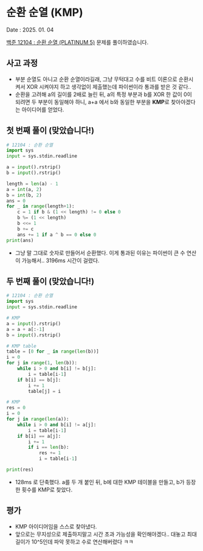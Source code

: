 # 순환 순열 (KMP)
Date : 2025. 01. 04

[백준 12104 : 순환 순열 (PLATINUM 5)](https://www.acmicpc.net/problem/12104) 문제를 풀이하였습니다.  

## 사고 과정
- 부분 순열도 아니고 순환 순열이라길래, 그냥 무턱대고 수를 비트 이론으로 순환시켜서 XOR 시켜야지 하고 생각없이 제출했는데 파이썬이라 통과를 받은 것 같다..
- 순환을 고려해 a의 길이를 2배로 늘린 뒤, a의 특정 부분과 b를 XOR 한 값이 0이 되려면 두 부분이 동일해야 하니, a+a 에서 b와 동일한 부분을 **KMP**로 찾아야겠다는 아이디어를 얻었다. 

## 첫 번째 풀이 (맞았습니다!)
```py
# 12104 : 순환 순열
import sys
input = sys.stdin.readline

a = input().rstrip()
b = input().rstrip()

length = len(a) - 1
a = int(a, 2)
b = int(b, 2)
ans = 0
for _ in range(length+1):
    c = 1 if b & (1 << length) != 0 else 0
    b %= (1 << length)
    b <<= 1
    b += c
    ans += 1 if a ^ b == 0 else 0
print(ans)
```

- 그냥 말 그대로 숫자로 만들어서 순환했다. 이게 통과된 이유는 파이썬이 큰 수 연산이 가능해서.. 3196ms 시간이 걸렸다.

## 두 번째 풀이 (맞았습니다!)
```py
# 12104 : 순환 순열
import sys
input = sys.stdin.readline

# KMP
a = input().rstrip()
a = a + a[:-1]
b = input().rstrip()

# KMP table
table = [0 for _ in range(len(b))]
i = 0
for j in range(1, len(b)):
    while i > 0 and b[i] != b[j]:
        i = table[i-1]
    if b[i] == b[j]:
        i += 1
        table[j] = i

# KMP
res = 0
i = 0
for j in range(len(a)):
    while i > 0 and b[i] != a[j]:
        i = table[i-1]
    if b[i] == a[j]:
        i += 1
        if i == len(b):
            res += 1
            i = table[i-1]

print(res)
```

- 128ms 로 단축했다. a를 두 개 붙인 뒤, b에 대한 KMP 테이블을 만들고, b가 등장한 횟수를 KMP로 찾았다.

## 평가
- KMP 아이디어임을 스스로 찾아냈다.
- 앞으로는 무지성으로 제출하지말고 시간 초과 가능성을 확인해야겠다.. 대놓고 최대 길이가 10^5인데 파악 못하고 수로 연산해버렸다 ㅋㅋ
